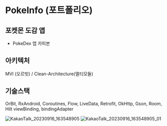# PokeInfo (포트폴리오)

## 포켓몬 도감 앱
- PokeDex 앱 카피본

## 아키텍처
MVI (오르빗) / Clean-Architecture(멀티모듈)

## 기술스택
OrBit, RxAndroid, Coroutines, Flow, LiveData, Retrofit, OkHttp, Gson, Room, Hilt
viewBinding, bindingAdapter

![KakaoTalk_20230916_163548905](https://github.com/woosang1/PokeInfo/assets/45825518/0a2b2e05-0b11-44bf-9f8a-e5fb3bccb4e2)
![KakaoTalk_20230916_163548905_01](https://github.com/woosang1/PokeInfo/assets/45825518/65e4825e-1edc-49dd-8dcc-7f902a3158f9)
